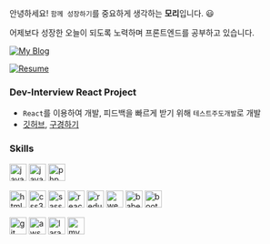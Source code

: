 안녕하세요! `함께 성장하기`를 중요하게 생각하는 **모리**입니다. 😃

어제보다 성장한 오늘이 되도록 노력하며 프론트엔드를 공부하고 있습니다.

[![My Blog](http://img.shields.io/badge/-My%20blog-black?style=flat-square&logo=github&link=https://kwonmory.github.io/)](https://blog.kwonmory.com/)

[![Resume](http://img.shields.io/badge/-Resume-black?style=flat-square&logo=github&link=https://kwonmory.github.io/)](https://blog.kwonmory.com/about)
	

### Dev-Interview React Project

- `React`를 이용하여 개발, 피드백을 빠르게 받기 위해 `테스트주도개발`로 개발
- [깃허브](https://github.com/CodeSoom/dev-interview-kwonmory), [구경하기](https://bit.ly/33oGLai)

### Skills

<p align="left">
<img src="https://devicons.github.io/devicon/devicon.git/icons/javascript/javascript-original.svg" alt="javascript" width="30" height="30"/> 

<img src="https://devicons.github.io/devicon/devicon.git/icons/java/java-original-wordmark.svg" alt="java" width="30" height="30"/>

<img src="https://devicons.github.io/devicon/devicon.git/icons/php/php-original.svg" alt="php" width="30" height="30"/> 
</p>

<p align="left">
<img src="https://devicons.github.io/devicon/devicon.git/icons/html5/html5-original-wordmark.svg" alt="html5" width="30" height="30"/>

<img src="https://devicons.github.io/devicon/devicon.git/icons/css3/css3-original-wordmark.svg" alt="css3" width="30" height="30"/>

<img src="https://devicons.github.io/devicon/devicon.git/icons/sass/sass-original.svg" alt="sass" width="30" height="30"/> 

<img src="https://devicons.github.io/devicon/devicon.git/icons/react/react-original-wordmark.svg" alt="react" width="30" height="30"/>

<img src="https://devicons.github.io/devicon/devicon.git/icons/redux/redux-original.svg" alt="redux" width="30" height="30"/>

<img src="https://devicons.github.io/devicon/devicon.git/icons/webpack/webpack-original.svg" alt="webpack" width="30" height="30"/>

<img src="https://www.vectorlogo.zone/logos/babeljs/babeljs-icon.svg" alt="babel" width="30" height="30"/>

<img src="https://devicons.github.io/devicon/devicon.git/icons/bootstrap/bootstrap-plain.svg" alt="bootstrap" width="30" height="30"/> 
</p>

<p align="left">
<img src="https://www.vectorlogo.zone/logos/git-scm/git-scm-icon.svg" alt="git" width="30" height="30"/>
<img src="https://devicons.github.io/devicon/devicon.git/icons/amazonwebservices/amazonwebservices-original-wordmark.svg" alt="aws" width="30" height="30"/>  
<img src="https://devicons.github.io/devicon/devicon.git/icons/laravel/laravel-plain-wordmark.svg" alt="laravel" width="30" height="30"/> 
<img src="https://devicons.github.io/devicon/devicon.git/icons/mysql/mysql-original-wordmark.svg" alt="mysql" width="30" height="30"/>   
</p>


